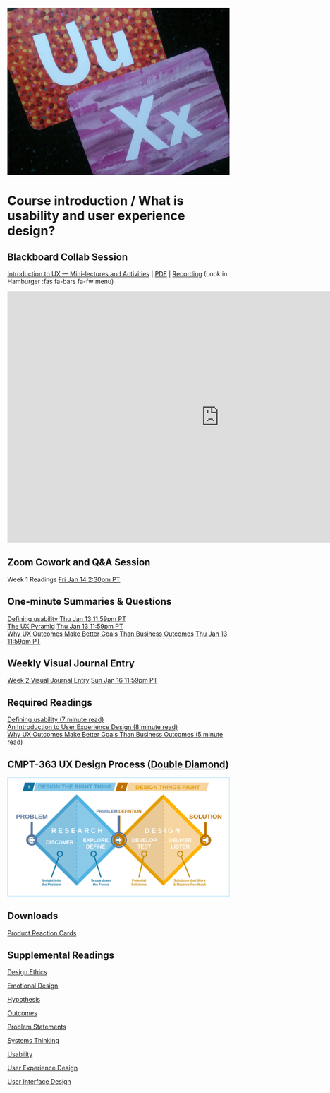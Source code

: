 ![UX - User Experience](images/12650723674_d5c85af332_k.jpg ':class=banner-image')

# Course introduction / What is usability and user experience design?

## Blackboard Collab Session
[Introduction to UX — Mini-lectures and Activities](https://docs.google.com/presentation/d/e/2PACX-1vS_tnc1iOC98enAtEcvyVDD8gu_AukAzS6d2skYpfwsB08SX73kTY7v8C10Xl2w4JKEcCkA-5A9Wdlr/pub?start=false&loop=false&delayms=3000) | [PDF](https://canvas.sfu.ca/courses/67116/files/folder/Downloads/Slides%20PDFs/Mini-Lectures%20and%20Activities/Week-01) | [Recording](https://canvas.sfu.ca/courses/67116/external_tools/3544) (Look in Hamburger :fas fa-bars fa-fw:menu)  

<div class="video-container-16by9"><iframe src="https://docs.google.com/presentation/d/e/2PACX-1vS_tnc1iOC98enAtEcvyVDD8gu_AukAzS6d2skYpfwsB08SX73kTY7v8C10Xl2w4JKEcCkA-5A9Wdlr/embed?start=false&loop=false&delayms=3000" frameborder="0" width="960" height="569" allowfullscreen="true" mozallowfullscreen="true" webkitallowfullscreen="true"></iframe></div>

## Zoom Cowork and Q&A Session
Week 1 Readings <span class='badge'> [Fri Jan 14 2:30pm PT](https://www.timeanddate.com/worldclock/fixedtime.html?msg=CMPT-363+Blackboard+Review+and+Discussions&iso=20220114T1430&p1=256&am=50)</span>

## One-minute Summaries & Questions
[Defining usability](https://canvas.sfu.ca/courses/67116/assignments/662750) <span class='badge'> [Thu Jan 13 11:59pm PT](https://www.timeanddate.com/worldclock/fixedtime.html?msg=One-minute+Summaries+for+Week+1+Due+Date&iso=20220113T235900&p1=256)</span>   
[The UX Pyramid](https://canvas.sfu.ca/courses/67116/assignments/662751) <span class='badge'> [Thu Jan 13 11:59pm PT](https://www.timeanddate.com/worldclock/fixedtime.html?msg=One-minute+Summaries+for+Week+1+Due+Date&iso=20220113T235900&p1=256)</span>   
[Why UX Outcomes Make Better Goals Than Business Outcomes](https://canvas.sfu.ca/courses/67116/assignments/662737) <span class='badge'> [Thu Jan 13 11:59pm PT](https://www.timeanddate.com/worldclock/fixedtime.html?msg=One-minute+Summaries+for+Week+1+Due+Date&iso=20220113T235900&p1=256)</span>   

## Weekly Visual Journal Entry
[Week 2 Visual Journal Entry](https://canvas.sfu.ca/courses/67116/assignments/662767) <span class='badge'> [Sun Jan 16 11:59pm PT](https://www.timeanddate.com/worldclock/fixedtime.html?msg=CMPT-363+Week+2+Visual+Journal+Entry+Due+Date&iso=20220116T235900)</span>  

## Required Readings  
[Defining usability (7 minute read)](https://blog.prototypr.io/defining-usability-e7bf42e8abd0)  
[An Introduction to User Experience Design (8 minute read)](https://marvelapp.com/blog/introduction-user-experience-design/)  
[Why UX Outcomes Make Better Goals Than Business Outcomes (5 minute read)](https://articles.uie.com/why-ux-outcomes-make-better-goals-than-business-outcomes)  

## CMPT-363 UX Design Process ([Double Diamond](https://en.wikipedia.org/wiki/Double_Diamond_(design_process_model)))

![Double Diamond (British Design Council)](images/Double_diamond.png)

## Downloads
[Product Reaction Cards](https://canvas.sfu.ca/courses/67116/files/folder/Downloads/Product%20Reaction%20Cards)  

## Supplemental Readings
[Design Ethics](ux-techniques-guide/01.what-is-usability-and-user-experience-design/design-ethics.md ':include')

[Emotional Design](ux-techniques-guide/01.what-is-usability-and-user-experience-design/emotional-design.md ':include')

[Hypothesis](ux-techniques-guide/01.what-is-usability-and-user-experience-design/hypothesis.md ':include')

[Outcomes](ux-techniques-guide/01.what-is-usability-and-user-experience-design/outcomes.md ':include')

[Problem Statements](ux-techniques-guide/01.what-is-usability-and-user-experience-design/problem-statements.md ':include')

[Systems Thinking](ux-techniques-guide/01.what-is-usability-and-user-experience-design/systems-thinking.md ':include')

[Usability](ux-techniques-guide/01.what-is-usability-and-user-experience-design/usability.md ':include')

[User Experience Design](ux-techniques-guide/01.what-is-usability-and-user-experience-design/user-experience-design.md ':include')

[User Interface Design](ux-techniques-guide/01.what-is-usability-and-user-experience-design/user-interface-design.md ':include')
